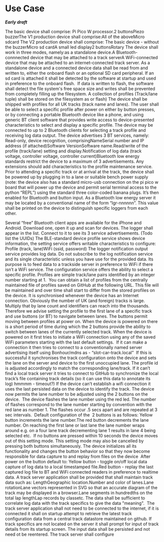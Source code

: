 # Use Case 

***Early draft***

The basic device shall comprise:
Pi Pico W processor.2 buttonsPiezo buzzerThe V1 production device shall comprise:All of the aboveMicro sdcard
The V2 production device shall comprise:
The basic device - without the buzzerMicro sd cardA small led display2 buttonsRotary
The device shall work in three modes, namely:as a standalone device.A Bluetooth-connnected device that may be attached to a track serverA WiFi-connected device that may be attached to an internet-connected track server.
As a standalone device and a connected device data shall be read from and written to, either the onboard flash or an optional SD card peripheral. If an sd card is attached it shall be detected by the software at startup and used in preference to the onboard flash. 
If data is written to flash, the software shall detect the file system's free space size and writes shall be prevented from completely filling up the filesystem.
A collection of profiles (Track/lane tuple) shall be stored on the filesystem as or flash)
The device shall be shipped with profiles for all UK tracks (track name and lanes). The user shall be able to select a specific profile after power on either by button presses, or by connecting a portable Bluetooth device like a phone, and using generic BT client software that provides write access to device-presented characteristics to select and display a specific profile.
The device may be connected to up to 2 Bluetooth clients for selecting a track profile and receiving log data output. The device advertises 3 BT services, namely:
Read-only, device recognition, comprisingNameSerial number and IP address (if attached)Software VersionSoftware name.Read/write of the profile (track/lane) setting and display.Notification of log data (track voltage, controller voltage, controller current)Bluetooth low energy standards restrict the device to a maximum of 3 advertisements. Any extensions should add characteristics to the profile maintenance service.
Prior to attending a specific track or at arrival at the track, the device shall be powered up by plugging in to a lane or suitable bench power supply (note: the device also has a standard micro-usb connection on the pi pico w board that will power up the device and permit serial terminal access to the python “REPL”) using the standard three color-coded banana plugs.
It’s then enabled for Bluetooth and button input.
As a Bluetooth low energy server it may be located by a conventional name of the form “lgr-nnnnnn”. This value shall be printed on the device to distinguish specific loggers from each other.

Several “free” Bluetooth client apps are available for the iPhone and Android. Download one, open it up and scan for devices. The logger shall appear in the list. Connect to it to see its 3 service advertisements. (Todo list the UUIDs)
The BLE-standard device profile service shows device information, the setting service offers writable characteristics to configure:
Profile (track, lane)WiFi (ssid, password)
The logger notification output service provides log data.
Do not subscribe to the log notification service and its single characteristic unless you have use for the provided data. Its purpose is to feed data to a trackside server in preference to WiFi if there isn’t a WiFi service.
The configuration service offers the ability to select a specific profile. Profiles are simple track/lane pairs identified by an integer number starting at 1.
 You can obtain a list of profiles from the centrally maintained file of profiles saved on GitHub at the following URL. This file will be maintained and over time shall start to differ from the stored profiles on the device. It is synchronised whenever the device has an Internet connection.
Obviously the number of UK (and foreign) tracks is large. Multiply that by lane count and identifiers can reach into the thousands. Therefore we advise setting the profile to the first lane of a specific track and use buttons (or BT) to navigate between lanes.
The buttons permit moving between profiles at power on. When the device is powered on there is a short period of time during which the 2 buttons provide the ability to switch between lanes of the currently selected track.
When the device is powered on it first tries to initiate a WiFi connection using any of the saved WiFi parameters starting with the last default settings. 
If it can make a connection it then tries to connect to a conventionally named server advertising itself using Bonhour/mdns as - “slot-car-track.local” 
If this is successful it synchronises the track configuration onto the device and sets the lane on the server and device to the first unoccupied lane. The profile id is adjusted accordingly to match the corresponding lane/track. If it can’t find a local track server it tries to connect to GitHub to synchronize the local track’s file containing track details (so it can use this data to annotate its log) hmmmm - timeout?)
If the device can’t establish a wifi connection it uses the last persisted data on the device to identify the track.
The device now permits the lane number to be adjusted using the 2 buttons on the device. 
The device flashes the lane number using the red led. The number of flashes correspond to the lane number starting by convention with the red lane as number 1. The flashes occur .5 secs apart and are repeated at 3 sec intervals. 
Default configuration of the  2 buttons is as follows:
Yellow button increments the lane number.The red button decrements the lane number.
On reaching the first lane or last lane the lane number wraps around e.g. on a four lane track decrementing lane 1 results in lane 4 being selected etc. 
If no buttons are pressed within 10 seconds the device moves out of this setting mode. This setting mode may also be cancelled by pressing both buttons simultaneously.
The device initializes all its functionality and changes the button behavior so that they now become responsible for data capture to and replay from files on the device 
After power on the button default to:
Yellow button - toggle on/off local data capture of log data to a local timestamped file.Red button - replay the last captured log file to BT and WiFi connected readers in preference to realtime data.
A track server application shall be provided that shall maintain track data such as:
LengthGeographic location.Number and color of lanes.Lane rotationLane vectors represented in SVG so that an accurate diagram of the track may be displayed in a browser.Lane segments in hundredths on the total lap lengthLap records by classetc.
The data shall be sufficient to correlate log data with the track specifics to give the data "meaning". 
The track server application shall not need to be connected to the internet, if it is connected it shall on startup attempt to retrieve the latest track configuration data from a central track datastore maintained on github.
If track specifics are not located on the server it shall prompt for input of track details from its startup screen. The input data shall be persisted and not need ot be reentered.
The track server shall configure 
